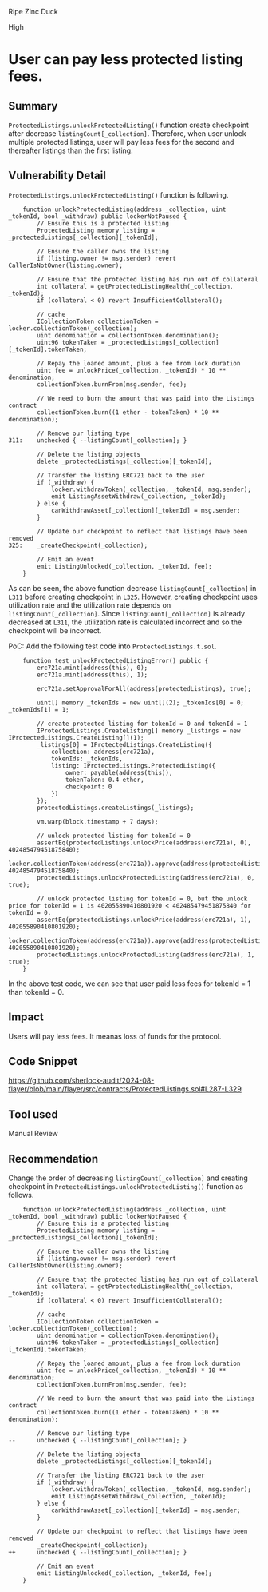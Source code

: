 Ripe Zinc Duck

High

# User can pay less protected listing fees.

## Summary
`ProtectedListings.unlockProtectedListing()` function create checkpoint after decrease `listingCount[_collection]`.
Therefore, when user unlock multiple protected listings, user will pay less fees for the second and thereafter listings than the first listing.

## Vulnerability Detail
`ProtectedListings.unlockProtectedListing()` function is following.
```solidity
    function unlockProtectedListing(address _collection, uint _tokenId, bool _withdraw) public lockerNotPaused {
        // Ensure this is a protected listing
        ProtectedListing memory listing = _protectedListings[_collection][_tokenId];

        // Ensure the caller owns the listing
        if (listing.owner != msg.sender) revert CallerIsNotOwner(listing.owner);

        // Ensure that the protected listing has run out of collateral
        int collateral = getProtectedListingHealth(_collection, _tokenId);
        if (collateral < 0) revert InsufficientCollateral();

        // cache
        ICollectionToken collectionToken = locker.collectionToken(_collection);
        uint denomination = collectionToken.denomination();
        uint96 tokenTaken = _protectedListings[_collection][_tokenId].tokenTaken;

        // Repay the loaned amount, plus a fee from lock duration
        uint fee = unlockPrice(_collection, _tokenId) * 10 ** denomination;
        collectionToken.burnFrom(msg.sender, fee);

        // We need to burn the amount that was paid into the Listings contract
        collectionToken.burn((1 ether - tokenTaken) * 10 ** denomination);

        // Remove our listing type
311:    unchecked { --listingCount[_collection]; }

        // Delete the listing objects
        delete _protectedListings[_collection][_tokenId];

        // Transfer the listing ERC721 back to the user
        if (_withdraw) {
            locker.withdrawToken(_collection, _tokenId, msg.sender);
            emit ListingAssetWithdraw(_collection, _tokenId);
        } else {
            canWithdrawAsset[_collection][_tokenId] = msg.sender;
        }

        // Update our checkpoint to reflect that listings have been removed
325:    _createCheckpoint(_collection);

        // Emit an event
        emit ListingUnlocked(_collection, _tokenId, fee);
    }
```
As can be seen, the above function decrease `listingCount[_collection]` in `L311` before creating checkpoint in `L325`.
However, creating checkpoint uses utilization rate and the utilization rate depends on `listingCount[_collection]`.
Since `listingCount[_collection]` is already decreased at `L311`, the utilization rate is calculated incorrect and so the checkpoint will be incorrect.

PoC:
Add the following test code into `ProtectedListings.t.sol`.
```solidity
    function test_unlockProtectedListingError() public {
        erc721a.mint(address(this), 0);
        erc721a.mint(address(this), 1);
        
        erc721a.setApprovalForAll(address(protectedListings), true);

        uint[] memory _tokenIds = new uint[](2); _tokenIds[0] = 0; _tokenIds[1] = 1;

        // create protected listing for tokenId = 0 and tokenId = 1
        IProtectedListings.CreateListing[] memory _listings = new IProtectedListings.CreateListing[](1);
        _listings[0] = IProtectedListings.CreateListing({
            collection: address(erc721a),
            tokenIds: _tokenIds,
            listing: IProtectedListings.ProtectedListing({
                owner: payable(address(this)),
                tokenTaken: 0.4 ether,
                checkpoint: 0
            })
        });
        protectedListings.createListings(_listings);

        vm.warp(block.timestamp + 7 days);

        // unlock protected listing for tokenId = 0
        assertEq(protectedListings.unlockPrice(address(erc721a), 0), 402485479451875840);
        locker.collectionToken(address(erc721a)).approve(address(protectedListings), 402485479451875840);
        protectedListings.unlockProtectedListing(address(erc721a), 0, true);

        // unlock protected listing for tokenId = 0, but the unlock price for tokenId = 1 is 402055890410801920 < 402485479451875840 for tokenId = 0.
        assertEq(protectedListings.unlockPrice(address(erc721a), 1), 402055890410801920);
        locker.collectionToken(address(erc721a)).approve(address(protectedListings), 402055890410801920);
        protectedListings.unlockProtectedListing(address(erc721a), 1, true);
    }
```
In the above test code, we can see that user paid less fees for tokenId = 1 than tokenId = 0.

## Impact
Users will pay less fees. It meanas loss of funds for the protocol.

## Code Snippet
https://github.com/sherlock-audit/2024-08-flayer/blob/main/flayer/src/contracts/ProtectedListings.sol#L287-L329

## Tool used

Manual Review

## Recommendation
Change the order of decreasing `listingCount[_collection]` and creating checkpoint in `ProtectedListings.unlockProtectedListing()` function as follows.
```solidity
    function unlockProtectedListing(address _collection, uint _tokenId, bool _withdraw) public lockerNotPaused {
        // Ensure this is a protected listing
        ProtectedListing memory listing = _protectedListings[_collection][_tokenId];

        // Ensure the caller owns the listing
        if (listing.owner != msg.sender) revert CallerIsNotOwner(listing.owner);

        // Ensure that the protected listing has run out of collateral
        int collateral = getProtectedListingHealth(_collection, _tokenId);
        if (collateral < 0) revert InsufficientCollateral();

        // cache
        ICollectionToken collectionToken = locker.collectionToken(_collection);
        uint denomination = collectionToken.denomination();
        uint96 tokenTaken = _protectedListings[_collection][_tokenId].tokenTaken;

        // Repay the loaned amount, plus a fee from lock duration
        uint fee = unlockPrice(_collection, _tokenId) * 10 ** denomination;
        collectionToken.burnFrom(msg.sender, fee);

        // We need to burn the amount that was paid into the Listings contract
        collectionToken.burn((1 ether - tokenTaken) * 10 ** denomination);

        // Remove our listing type
--      unchecked { --listingCount[_collection]; }

        // Delete the listing objects
        delete _protectedListings[_collection][_tokenId];

        // Transfer the listing ERC721 back to the user
        if (_withdraw) {
            locker.withdrawToken(_collection, _tokenId, msg.sender);
            emit ListingAssetWithdraw(_collection, _tokenId);
        } else {
            canWithdrawAsset[_collection][_tokenId] = msg.sender;
        }

        // Update our checkpoint to reflect that listings have been removed
        _createCheckpoint(_collection);
++      unchecked { --listingCount[_collection]; }

        // Emit an event
        emit ListingUnlocked(_collection, _tokenId, fee);
    }
```
